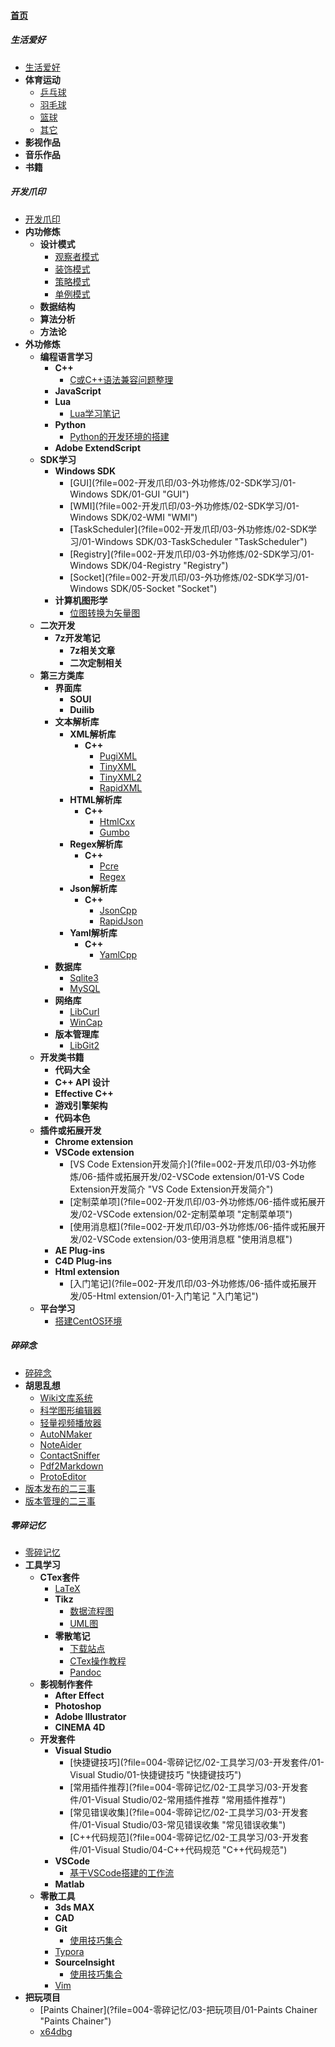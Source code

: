 
#### [首页](?file=首页 "返回首页")

##### 生活爱好
- [生活爱好](?file=001-生活爱好/01-生活爱好 "生活爱好")
- **体育运动**
    - [乒乓球](?file=001-生活爱好/02-体育运动/01-乒乓球 "乒乓球")
    - [羽毛球](?file=001-生活爱好/02-体育运动/02-羽毛球 "羽毛球")
    - [篮球](?file=001-生活爱好/02-体育运动/03-篮球 "篮球")
    - [其它](?file=001-生活爱好/02-体育运动/04-其它 "其它")
- **影视作品**
- **音乐作品**
- **书籍**

##### 开发爪印
- [开发爪印](?file=002-开发爪印/01-开发爪印 "开发爪印")
- **内功修炼**
    - **设计模式**
        - [观察者模式](?file=002-开发爪印/02-内功修炼/01-设计模式/01-观察者模式 "观察者模式")
        - [装饰模式](?file=002-开发爪印/02-内功修炼/01-设计模式/02-装饰模式 "装饰模式")
        - [策略模式](?file=002-开发爪印/02-内功修炼/01-设计模式/03-策略模式 "策略模式")
        - [单例模式](?file=002-开发爪印/02-内功修炼/01-设计模式/04-单例模式 "单例模式")
    - **数据结构**
    - **算法分析**
    - **方法论**
- **外功修炼**
    - **编程语言学习**
        - **C++**
            - [C或C++语法兼容问题整理](?file=002-开发爪印/03-外功修炼/01-编程语言学习/01-C++/01-C或C++语法兼容问题整理 "C或C++语法兼容问题整理")
        - **JavaScript**
        - **Lua**
            - [Lua学习笔记](?file=002-开发爪印/03-外功修炼/01-编程语言学习/03-Lua/001-Lua学习笔记 "Lua学习笔记")
        - **Python**
            - [Python的开发环境的搭建](?file=002-开发爪印/03-外功修炼/01-编程语言学习/04-Python/01-Python的开发环境的搭建 "Python的开发环境的搭建")
        - **Adobe ExtendScript**
    - **SDK学习**
        - **Windows SDK**
            - [GUI](?file=002-开发爪印/03-外功修炼/02-SDK学习/01-Windows SDK/01-GUI "GUI")
            - [WMI](?file=002-开发爪印/03-外功修炼/02-SDK学习/01-Windows SDK/02-WMI "WMI")
            - [TaskScheduler](?file=002-开发爪印/03-外功修炼/02-SDK学习/01-Windows SDK/03-TaskScheduler "TaskScheduler")
            - [Registry](?file=002-开发爪印/03-外功修炼/02-SDK学习/01-Windows SDK/04-Registry "Registry")
            - [Socket](?file=002-开发爪印/03-外功修炼/02-SDK学习/01-Windows SDK/05-Socket "Socket")
        - **计算机图形学**
            - [位图转换为矢量图](?file=002-开发爪印/03-外功修炼/02-SDK学习/02-计算机图形学/01-位图转换为矢量图 "位图转换为矢量图")
    - **二次开发**
        - **7z开发笔记**
            - **7z相关文章**
            - **二次定制相关**
    - **第三方类库**
        - **界面库**
            - **SOUI**
            - **Duilib**
        - **文本解析库**
            - **XML解析库**
                - **C++**
                    - [PugiXML](?file=002-开发爪印/03-外功修炼/04-第三方类库/02-文本解析库/01-XML解析库/01-C++/01-PugiXML "PugiXML")
                    - [TinyXML](?file=002-开发爪印/03-外功修炼/04-第三方类库/02-文本解析库/01-XML解析库/01-C++/02-TinyXML "TinyXML")
                    - [TinyXML2](?file=002-开发爪印/03-外功修炼/04-第三方类库/02-文本解析库/01-XML解析库/01-C++/03-TinyXML2 "TinyXML2")
                    - [RapidXML](?file=002-开发爪印/03-外功修炼/04-第三方类库/02-文本解析库/01-XML解析库/01-C++/04-RapidXML "RapidXML")
            - **HTML解析库**
                - **C++**
                    - [HtmlCxx](?file=002-开发爪印/03-外功修炼/04-第三方类库/02-文本解析库/02-HTML解析库/01-C++/01-HtmlCxx "HtmlCxx")
                    - [Gumbo](?file=002-开发爪印/03-外功修炼/04-第三方类库/02-文本解析库/02-HTML解析库/01-C++/02-Gumbo "Gumbo")
            - **Regex解析库**
                - **C++**
                    - [Pcre](?file=002-开发爪印/03-外功修炼/04-第三方类库/02-文本解析库/03-Regex解析库/01-C++/01-Pcre "Pcre")
                    - [Regex](?file=002-开发爪印/03-外功修炼/04-第三方类库/02-文本解析库/03-Regex解析库/01-C++/02-Regex "Regex")
            - **Json解析库**
                - **C++**
                    - [JsonCpp](?file=002-开发爪印/03-外功修炼/04-第三方类库/02-文本解析库/04-Json解析库/01-C++/01-JsonCpp "JsonCpp")
                    - [RapidJson](?file=002-开发爪印/03-外功修炼/04-第三方类库/02-文本解析库/04-Json解析库/01-C++/02-RapidJson "RapidJson")
            - **Yaml解析库**
                - **C++**
                    - [YamlCpp](?file=002-开发爪印/03-外功修炼/04-第三方类库/02-文本解析库/05-Yaml解析库/01-C++/01-YamlCpp "YamlCpp")
        - **数据库**
            - [Sqlite3](?file=002-开发爪印/03-外功修炼/04-第三方类库/03-数据库/01-Sqlite3 "Sqlite3")
            - [MySQL](?file=002-开发爪印/03-外功修炼/04-第三方类库/03-数据库/02-MySQL "MySQL")
        - **网络库**
            - [LibCurl](?file=002-开发爪印/03-外功修炼/04-第三方类库/04-网络库/01-LibCurl "LibCurl")
            - [WinCap](?file=002-开发爪印/03-外功修炼/04-第三方类库/04-网络库/02-WinCap "WinCap")
        - **版本管理库**
            - [LibGit2](?file=002-开发爪印/03-外功修炼/04-第三方类库/05-版本管理库/01-LibGit2 "LibGit2")
    - **开发类书籍**
        - **代码大全**
        - **C++ API 设计**
        - **Effective C++**
        - **游戏引擎架构**
        - **代码本色**
    - **插件或拓展开发**
        - **Chrome extension**
        - **VSCode extension**
            - [VS Code Extension开发简介](?file=002-开发爪印/03-外功修炼/06-插件或拓展开发/02-VSCode extension/01-VS Code Extension开发简介 "VS Code Extension开发简介")
            - [定制菜单项](?file=002-开发爪印/03-外功修炼/06-插件或拓展开发/02-VSCode extension/02-定制菜单项 "定制菜单项")
            - [使用消息框](?file=002-开发爪印/03-外功修炼/06-插件或拓展开发/02-VSCode extension/03-使用消息框 "使用消息框")
        - **AE Plug-ins**
        - **C4D Plug-ins**
        - **Html extension**
            - [入门笔记](?file=002-开发爪印/03-外功修炼/06-插件或拓展开发/05-Html extension/01-入门笔记 "入门笔记")
    - **平台学习**
        - [搭建CentOS环境](?file=002-开发爪印/03-外功修炼/07-平台学习/01-搭建CentOS环境 "搭建CentOS环境")

##### 碎碎念
- [碎碎念](?file=003-碎碎念/01-碎碎念 "碎碎念")
- **胡思乱想**
    - [Wiki文库系统](?file=003-碎碎念/02-胡思乱想/01-Wiki文库系统 "Wiki文库系统")
    - [科学图形编辑器](?file=003-碎碎念/02-胡思乱想/02-科学图形编辑器 "科学图形编辑器")
    - [轻量视频播放器](?file=003-碎碎念/02-胡思乱想/03-轻量视频播放器 "轻量视频播放器")
    - [AutoNMaker](?file=003-碎碎念/02-胡思乱想/04-AutoNMaker "AutoNMaker")
    - [NoteAider](?file=003-碎碎念/02-胡思乱想/05-NoteAider "NoteAider")
    - [ContactSniffer](?file=003-碎碎念/02-胡思乱想/06-ContactSniffer "ContactSniffer")
    - [Pdf2Markdown](?file=003-碎碎念/02-胡思乱想/07-Pdf2Markdown "Pdf2Markdown")
    - [ProtoEditor](?file=003-碎碎念/02-胡思乱想/08-ProtoEditor "ProtoEditor")
- [版本发布的二三事](?file=003-碎碎念/03-版本发布的二三事 "版本发布的二三事")
- [版本管理的二三事](?file=003-碎碎念/04-版本管理的二三事 "版本管理的二三事")

##### 零碎记忆
- [零碎记忆](?file=004-零碎记忆/01-零碎记忆 "零碎记忆")
- **工具学习**
    - **CTex套件**
        - [LaTeX](?file=004-零碎记忆/02-工具学习/01-CTex套件/01-LaTeX "LaTeX")
        - **Tikz**
            - [数据流程图](?file=004-零碎记忆/02-工具学习/01-CTex套件/02-Tikz/01-数据流程图 "数据流程图")
            - [UML图](?file=004-零碎记忆/02-工具学习/01-CTex套件/02-Tikz/02-UML图 "UML图")
        - **零散笔记**
            - [下载站点](?file=004-零碎记忆/02-工具学习/01-CTex套件/03-零散笔记/01-下载站点 "下载站点")
            - [CTex操作教程](?file=004-零碎记忆/02-工具学习/01-CTex套件/03-零散笔记/02-CTex操作教程 "CTex操作教程")
            - [Pandoc](?file=004-零碎记忆/02-工具学习/01-CTex套件/03-零散笔记/03-Pandoc "Pandoc")
    - **影视制作套件**
        - **After Effect**
        - **Photoshop**
        - **Adobe Illustrator**
        - **CINEMA 4D**
    - **开发套件**
        - **Visual Studio**
            - [快捷键技巧](?file=004-零碎记忆/02-工具学习/03-开发套件/01-Visual Studio/01-快捷键技巧 "快捷键技巧")
            - [常用插件推荐](?file=004-零碎记忆/02-工具学习/03-开发套件/01-Visual Studio/02-常用插件推荐 "常用插件推荐")
            - [常见错误收集](?file=004-零碎记忆/02-工具学习/03-开发套件/01-Visual Studio/03-常见错误收集 "常见错误收集")
            - [C++代码规范](?file=004-零碎记忆/02-工具学习/03-开发套件/01-Visual Studio/04-C++代码规范 "C++代码规范")
        - **VSCode**
            - [基于VSCode搭建的工作流](?file=004-零碎记忆/02-工具学习/03-开发套件/02-VSCode/01-基于VSCode搭建的工作流 "基于VSCode搭建的工作流")
        - **Matlab**
    - **零散工具**
        - **3ds MAX**
        - **CAD**
        - **Git**
            - [使用技巧集合](?file=004-零碎记忆/02-工具学习/04-零散工具/03-Git/01-使用技巧集合 "使用技巧集合")
        - [Typora](?file=004-零碎记忆/02-工具学习/04-零散工具/04-Typora "Typora")
        - **SourceInsight**
            - [使用技巧集合](?file=004-零碎记忆/02-工具学习/04-零散工具/05-SourceInsight/01-使用技巧集合 "使用技巧集合")
        - [Vim](?file=004-零碎记忆/02-工具学习/04-零散工具/06-Vim "Vim")
- **把玩项目**
    - [Paints Chainer](?file=004-零碎记忆/03-把玩项目/01-Paints Chainer "Paints Chainer")
    - [x64dbg](?file=004-零碎记忆/03-把玩项目/02-x64dbg "x64dbg")
